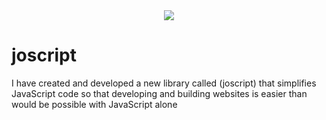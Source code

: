 <div align='center'>
  <img  src='https://github.com/Yosef-Eid/joscript/assets/117477110/2abd752c-6128-4b26-9e41-dc11ef3acadc'/>  
</div>

  <div>
    <h1 >joscript</h1> 
    <p>
      I have created and developed a new library called (joscript) that simplifies JavaScript code so that developing and building websites is easier than would be possible with JavaScript alone
    </p>
  </div>
  

